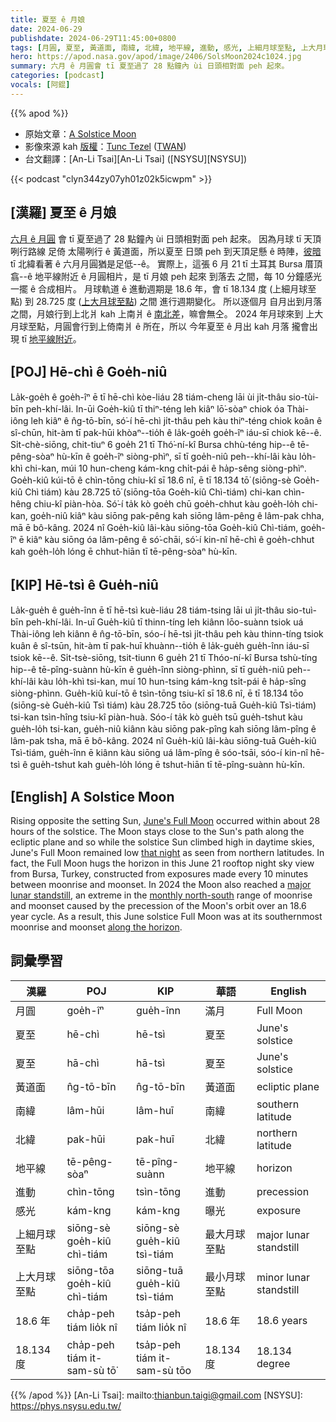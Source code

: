 ```yaml
---
title: 夏至 ê 月娘
date: 2024-06-29
publishdate: 2024-06-29T11:45:00+0800
tags: [月圓, 夏至, 黃道面, 南緯, 北緯, 地平線, 進動, 感光, 上細月球至點, 上大月球至點]
hero: https://apod.nasa.gov/apod/image/2406/SolsMoon2024c1024.jpg
summary: 六月 ê 月圓會 tī 夏至過了 28 點鐘內 ùi 日頭相對面 peh 起來。
categories: [podcast]
vocals: [阿錕]
---
```


{{% apod %}}

- 原始文章：[A Solstice Moon](https://apod.nasa.gov/apod/ap240629.html)
- 影像來源 kah [版權][copyright]：[Tunc Tezel](http://www.twanight.org/tezel) ([TWAN](http://www.twanight.org/))
- 台文翻譯：[An-Li Tsai][An-Li Tsai] ([NSYSU][NSYSU])

{{< podcast "clyn344zy07yh01z02k5icwpm" >}}

## [漢羅] 夏至 ê 月娘
[六月 ê 月圓][June's Full Moon] 會 tī 夏至過了 28 點鐘內 ùi 日頭相對面 peh 起來。
因為月球 tī 天頂咧行路線 足倚 太陽咧行 ê 黃道面，所以夏至 日頭 peh 到天頂足懸 ê 時陣，[彼暗][that night] tī 北緯看著 ê 六月月圓猶是足低--ê。
實際上，這張 6 月 21 tī 土耳其 Bursa 厝頂翕--ê 地平線附近 ê 月圓相片，是 tī 月娘 peh 起來 到落去 之間，每 10 分鐘感光一擺 ê 合成相片。
月球軌道 ê 進動週期是 18.6 年，會 tī 18.134 度 (上細月球至點) 到 28.725 度 ([上大月球至點][major lunar standstill]) 之間 進行週期變化。
所以逐個月 自月出到月落之間，月娘行到上北爿 kah 上南爿 ê [南北差][monthly north-south]，嘛會無仝。
2024 年月球來到 上大月球至點，月圓會行到上倚南爿 ê 所在，所以 今年夏至 ê 月出 kah 月落 攏會出現 tī [地平線附近][along the horizon]。

## [POJ] Hē-chì ê Goe̍h-niû
La̍k-goe̍h ê goe̍h-îⁿ ē tī hē-chì kòe-liáu 28 tiám-cheng lāi ùi ji̍t-thâu sio-tùi-bīn peh-khí-lâi.
In-ūi Goe̍h-kiû tī thiⁿ-téng leh kiâⁿ lō͘-sòaⁿ chiok óa Thài-iông leh kiâⁿ ê n̂g-tō-bīn, só͘-í hē-chì ji̍t-thâu peh kàu thiⁿ-téng chiok koân ê sî-chūn, hit-àm tī pak-hūi khòaⁿ--tio̍h ê la̍k-goe̍h goe̍h-îⁿ iáu-sī chiok kē--ê.
Si̍t-chè-siōng, chit-tiuⁿ 6 goe̍h 21 tī Thó͘-ní-kî Bursa chhù-téng hip--ê tē-pêng-sòaⁿ hù-kīn ê goe̍h-îⁿ siòng-phìⁿ, sī tī goe̍h-niû peh--khí-lâi kàu lo̍h-khì chi-kan, múi 10 hun-cheng kám-kng chi̍t-pái ê ha̍p-sêng siòng-phìⁿ.
Goe̍h-kiû kúi-tō ê chìn-tōng chiu-kî sī 18.6 nî, ē tī 18.134 tō͘ (siōng-sè Goe̍h-kiû Chì tiám) kàu 28.725 tō͘ (siōng-tōa Goe̍h-kiû Chì-tiám) chi-kan chìn-hêng chiu-kî piàn-hòa.
Só͘-í ta̍k kò goe̍h chū goe̍h-chhut kàu goe̍h-lo̍h chi-kan, goe̍h-niû kiâⁿ kàu siōng pak-pêng kah siōng lâm-pêng ê lâm-pak chha, mā ē bô-kâng.
2024 nî Goe̍h-kiû lâi-kàu siōng-tōa Goe̍h-kiû Chì-tiám, goe̍h-îⁿ ē kiâⁿ kàu siōng óa lâm-pêng ê só͘-chāi, só͘-í kin-nî hē-chì ê goe̍h-chhut kah goe̍h-lo̍h lóng ē chhut-hiān tī tē-pêng-sòaⁿ hù-kīn.

## [KIP] Hē-tsì ê Gue̍h-niû
La̍k-gue̍h ê gue̍h-înn ē tī hē-tsì kuè-liáu 28 tiám-tsing lāi uì ji̍t-thâu sio-tuì-bīn peh-khí-lâi.
In-uī Gue̍h-kiû tī thinn-tíng leh kiânn lōo-suànn tsiok uá Thài-iông leh kiânn ê n̂g-tō-bīn, sóo-í hē-tsì ji̍t-thâu peh kàu thinn-tíng tsiok kuân ê sî-tsūn, hit-àm tī pak-huī khuànn--tio̍h ê la̍k-gue̍h gue̍h-înn iáu-sī tsiok kē--ê.
Si̍t-tsè-siōng, tsit-tiunn 6 gue̍h 21 tī Thóo-ní-kî Bursa tshù-tíng hip--ê tē-pîng-suànn hù-kīn ê gue̍h-înn siòng-phìnn, sī tī gue̍h-niû peh--khí-lâi kàu lo̍h-khì tsi-kan, muí 10 hun-tsing kám-kng tsi̍t-pái ê ha̍p-sîng siòng-phìnn.
Gue̍h-kiû kuí-tō ê tsìn-tōng tsiu-kî sī 18.6 nî, ē tī 18.134 tōo (siōng-sè Gue̍h-kiû Tsì tiám) kàu 28.725 tōo (siōng-tuā Gue̍h-kiû Tsì-tiám) tsi-kan tsìn-hîng tsiu-kî piàn-huà.
Sóo-í ta̍k kò gue̍h tsū gue̍h-tshut kàu gue̍h-lo̍h tsi-kan, gue̍h-niû kiânn kàu siōng pak-pîng kah siōng lâm-pîng ê lâm-pak tsha, mā ē bô-kâng.
2024 nî Gue̍h-kiû lâi-kàu siōng-tuā Gue̍h-kiû Tsì-tiám, gue̍h-înn ē kiânn kàu siōng uá lâm-pîng ê sóo-tsāi, sóo-í kin-nî hē-tsì ê gue̍h-tshut kah gue̍h-lo̍h lóng ē tshut-hiān tī tē-pîng-suànn hù-kīn.

## [English] A Solstice Moon
Rising opposite the setting Sun, [June's Full Moon][June's Full Moon] occurred within about 28 hours of the solstice.
The Moon stays close to the Sun's path along the ecliptic plane and so while the solstice Sun climbed high in daytime skies, June's Full Moon remained low [that night][that night] as seen from northern latitudes.
In fact, the Full Moon hugs the horizon in this June 21 rooftop night sky view from Bursa, Turkey, constructed from exposures made every 10 minutes between moonrise and moonset.
In 2024 the Moon also reached a [major lunar standstill][major lunar standstill], an extreme in the [monthly north-south][monthly north-south] range of moonrise and moonset caused by the precession of the Moon's orbit over an 18.6 year cycle.
As a result, this June solstice Full Moon was at its southernmost moonrise and moonset [along the horizon][along the horizon].

## 詞彙學習

|漢羅|POJ|KIP|華語|English|
|-|-|-|-|-|
|月圓|goe̍h-îⁿ|gue̍h-înn|滿月|Full Moon|
|夏至|hē-chì|hē-tsì|夏至|June's solstice|
|夏至|hā-chì|hā-tsì|夏至|June's solstice|
|黃道面|n̂g-tō-bīn|n̂g-tō-bīn|黃道面|ecliptic plane|
|南緯|lâm-hūi|lâm-huī|南緯|southern latitude|
|北緯|pak-hūi|pak-huī|北緯|northern latitude|
|地平線|tē-pêng-sòaⁿ|tē-pîng-suànn|地平線|horizon|
|進動|chìn-tōng|tsìn-tōng|進動|precession|
|感光|kám-kng|kám-kng|曝光|exposure|
|上細月球至點|siōng-sè goe̍h-kiû chì-tiám|siōng-sè gue̍h-kiû tsì-tiám|最大月球至點|major lunar standstill|
|上大月球至點|siōng-tōa goe̍h-kiû chì-tiám|siōng-tuā gue̍h-kiû tsì-tiám|最小月球至點|minor lunar standstill|
|18.6 年|cha̍p-peh tiám lio̍k nî|tsa̍p-peh tiám lio̍k nî|18.6 年|18.6 years|
|18.134 度|cha̍p-peh tiám it-sam-sù tō͘|tsa̍p-peh tiám it-sam-sù tōo|18.134 度|18.134 degree|

{{% /apod %}}
[An-Li Tsai]: mailto:thianbun.taigi@gmail.com
[NSYSU]: https://phys.nsysu.edu.tw/

[copyright]: https://apod.nasa.gov/apod/fap/lib/about_apod.html#srapply
[License3]: https://creativecommons.org/licenses/by/3.0/
[License2]:https://creativecommons.org/licenses/by-nc-nd/2.0/

[June's Full Moon]:https://earthsky.org/tonight/june-full-moon/
[that night]:https://apod.nasa.gov/apod/ap240620.html
[major lunar standstill]:https://griffithobservatory.org/extreme-moon-the-major-lunar-standstills-of-2024-2025/
[monthly north-south]:https://en.wikipedia.org/wiki/Lunar_standstill
[along the horizon]:https://www.nps.gov/hocu/learn/historyculture/high-bank-works.htm
